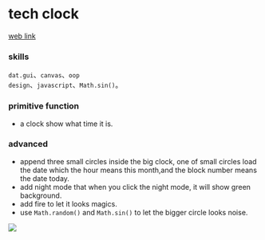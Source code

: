 # tech clock
[web link]()
### skills
<code>dat.gui</code>、<code>canvas</code>、<code>oop design</code>、<code>javascript</code>、<code>Math.sin()</code>。
### primitive function 
* a clock show what time it is.

### advanced
* append three small circles inside the big clock, one of small circles load the date which the hour means this month,and the block number means the date today.
* add night mode that when you click the night mode, it will show green background. 
* add fire to let it looks magics.
* use <code>Math.random()</code> and  <code>Math.sin()</code> to let the bigger circle looks noise. 
 
 
![](https://i.imgur.com/2huJqmq.png)
